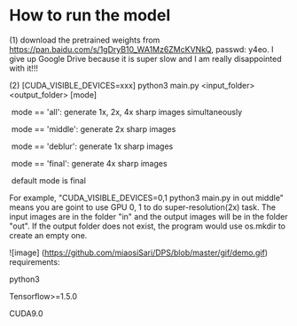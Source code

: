 # How to run the model

 (1) download the pretrained weights from https://pan.baidu.com/s/1gDryB10_WA1Mz6ZMcKVNkQ, passwd: y4eo. I give up Google Drive because it is super slow and I am really disappointed with it!!!

 (2) [CUDA_VISIBLE_DEVICES=xxx] python3 main.py <input_folder> <output_folder> [mode]

​      mode == 'all': generate 1x, 2x, 4x sharp images simultaneously

​      mode == 'middle': generate 2x sharp images

​      mode == 'deblur': generate 1x sharp images

​      mode == 'final': generate 4x sharp images

​      default mode is final

For example, "CUDA_VISIBLE_DEVICES=0,1 python3 main.py in out middle" means you are goint to use GPU 0, 1 to do super-resolution(2x) task. The input images are in the folder "in" and the output images will be in the folder "out". If the output folder does not exist, the program would use os.mkdir to create an empty one.

![image]
(https://github.com/miaosiSari/DPS/blob/master/gif/demo.gif)
requirements:

python3

Tensorflow>=1.5.0

CUDA9.0
